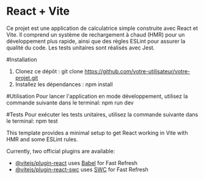 # React + Vite

Ce projet est une application de calculatrice simple construite avec React et Vite. Il comprend un système de rechargement à chaud (HMR) pour un développement plus rapide, ainsi que des règles ESLint pour assurer la qualité du code. Les tests unitaires sont réalisés avec Jest.


#Installation
1. Clonez ce dépôt :  git clone https://github.com/votre-utilisateur/votre-projet.git
2. Installez les dépendances :  npm install

#Utilisation
Pour lancer l'application en mode développement, utilisez la commande suivante dans le terminal:  npm run dev

#Tests
Pour exécuter les tests unitaires, utilisez la commande suivante dans le terminal:  npm test


This template provides a minimal setup to get React working in Vite with HMR and some ESLint rules.

Currently, two official plugins are available:

- [@vitejs/plugin-react](https://github.com/vitejs/vite-plugin-react/blob/main/packages/plugin-react/README.md) uses [Babel](https://babeljs.io/) for Fast Refresh
- [@vitejs/plugin-react-swc](https://github.com/vitejs/vite-plugin-react-swc) uses [SWC](https://swc.rs/) for Fast Refresh
#




 
 

